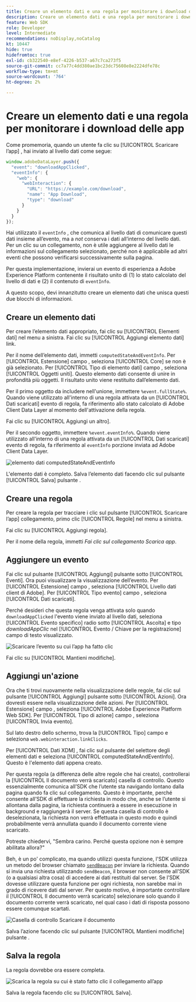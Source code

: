 ```yaml
---
title: Creare un elemento dati e una regola per monitorare i download delle app
description: Creare un elemento dati e una regola per monitorare i download delle app
feature: Web SDK
role: Developer
level: Intermediate
recommendations: noDisplay,noCatalog
kt: 10447
hide: true
hidefromtoc: true
exl-id: cb322540-e8ef-4226-b537-a67c7ca273f5
source-git-commit: cc7a77c4dd380ae1bc23dc75608e8e2224dfe78c
workflow-type: tm+mt
source-wordcount: '764'
ht-degree: 2%

---
```


# Creare un elemento dati e una regola per monitorare i download delle app

Come promemoria, quando un utente fa clic su [!UICONTROL Scaricare l’app] , hai inviato al livello dati come segue:

```js
window.adobeDataLayer.push({
  "event": "downloadAppClicked",
  "eventInfo": {
    "web": {
      "webInteraction": {
        "URL": "https://example.com/download",
        "name": "App Download",
        "type": "download"
      }
    }
  }
});
```

Hai utilizzato il `eventInfo` , che comunica al livello dati di comunicare questi dati insieme all’evento, ma a _not_ conserva i dati all’interno del livello dati. Per un clic su un collegamento, non è utile aggiungere al livello dati le informazioni sul collegamento selezionato, perché non è applicabile ad altri eventi che possono verificarsi successivamente sulla pagina.

Per questa implementazione, invierai un evento di esperienza a Adobe Experience Platform contenente il risultato unito di (1) lo stato calcolato del livello di dati e (2) il contenuto di `eventInfo`.

A questo scopo, devi innanzitutto creare un elemento dati che unisca questi due blocchi di informazioni.

## Creare un elemento dati

Per creare l’elemento dati appropriato, fai clic su [!UICONTROL Elementi dati] nel menu a sinistra. Fai clic su [!UICONTROL Aggiungi elemento dati] link.

Per il nome dell’elemento dati, immetti `computedStateAndEventInfo`. Per [!UICONTROL Estensione] campo , seleziona [!UICONTROL Core] se non è già selezionato. Per [!UICONTROL Tipo di elemento dati] campo , seleziona [!UICONTROL Oggetti uniti]. Questo elemento dati consente di unire in profondità più oggetti. Il risultato unito viene restituito dall’elemento dati.

Per il primo oggetto da includere nell&#39;unione, immettere `%event.fullState%`. Quando viene utilizzato all&#39;interno di una regola attivata da un [!UICONTROL Dati scaricati] evento di regola, fa riferimento allo stato calcolato di Adobe Client Data Layer al momento dell&#39;attivazione della regola.

Fai clic su [!UICONTROL Aggiungi un altro].

Per il secondo oggetto, immettere `%event.eventInfo%`. Quando viene utilizzato all&#39;interno di una regola attivata da un [!UICONTROL Dati scaricati] evento di regola, fa riferimento al `eventInfo` porzione inviata ad Adobe Client Data Layer.

![elemento dati computedStateAndEventInfo](../../../assets/implementation-strategy/computed-state-and-event-info-data-element.png)

L&#39;elemento dati è completo. Salva l’elemento dati facendo clic sul pulsante [!UICONTROL Salva] pulsante .

## Creare una regola

Per creare la regola per tracciare i clic sul pulsante [!UICONTROL Scaricare l’app] collegamento, primo clic [!UICONTROL Regole] nel menu a sinistra.

Fai clic su [!UICONTROL Aggiungi regola].

Per il nome della regola, immetti _Fai clic sul collegamento Scarica app_.

## Aggiungere un evento

Fai clic sul pulsante [!UICONTROL Aggiungi] pulsante sotto [!UICONTROL Eventi]. Ora puoi visualizzare la visualizzazione dell’evento. Per [!UICONTROL Estensione] campo , seleziona [!UICONTROL Livello dati client di Adobe]. Per [!UICONTROL Tipo evento] campo , seleziona [!UICONTROL Dati scaricati].

Perché desideri che questa regola venga attivata solo quando `downloadAppClicked` l&#39;evento viene inviato al livello dati, seleziona [!UICONTROL Evento specifico] radio sotto [!UICONTROL Ascolta] e tipo _downloadAppClic_ nel [!UICONTROL Evento / Chiave per la registrazione]  campo di testo visualizzato.

![Scaricare l’evento su cui l’app ha fatto clic](../../../assets/implementation-strategy/download-app-clicked-event.png)

Fai clic su [!UICONTROL Mantieni modifiche].

## Aggiungi un&#39;azione

Ora che ti trovi nuovamente nella visualizzazione delle regole, fai clic sul pulsante [!UICONTROL Aggiungi] pulsante sotto [!UICONTROL Azioni]. Ora dovresti essere nella visualizzazione delle azioni. Per [!UICONTROL Estensione] campo , seleziona [!UICONTROL Adobe Experience Platform Web SDK]. Per [!UICONTROL Tipo di azione] campo , seleziona [!UICONTROL Invia evento].

Sul lato destro dello schermo, trova la [!UICONTROL Tipo] campo e seleziona `web.webinteraction.linkClicks`.

Per [!UICONTROL Dati XDM] , fai clic sul pulsante del selettore degli elementi dati e seleziona [!UICONTROL computedStateAndEventInfo]. Questo è l&#39;elemento dati appena creato.

Per questa regola (a differenza delle altre regole che hai creato), controllerai la [!UICONTROL Il documento verrà scaricato] casella di controllo. Questo essenzialmente comunica all’SDK che l’utente sta navigando lontano dalla pagina quando fa clic sul collegamento. Questo è importante, perché consente all’SDK di effettuare la richiesta in modo che, anche se l’utente si allontana dalla pagina, la richiesta continuerà a essere in esecuzione in background e raggiungerà il server. Se questa casella di controllo è deselezionata, la richiesta non verrà effettuata in questo modo e quindi probabilmente verrà annullata quando il documento corrente viene scaricato.

Potreste chiedervi, &quot;Sembra carino. Perché questa opzione non è sempre abilitata allora?&quot;

Beh, è un po&#39; complicato, ma quando utilizzi questa funzione, l&#39;SDK utilizza un metodo del browser chiamato [`sendBeacon`](https://developer.mozilla.org/en-US/docs/Web/API/Navigator/sendBeacon) per inviare la richiesta. Quando si invia una richiesta utilizzando `sendBeacon`, il browser non consente all&#39;SDK (o a qualsiasi altra cosa) di accedere ai dati restituiti dal server. Se l’SDK dovesse utilizzare questa funzione per ogni richiesta, non sarebbe mai in grado di ricevere dati dal server. Per questo motivo, è importante controllare il [!UICONTROL Il documento verrà scaricato] selezionare solo quando il documento corrente verrà scaricato, nel qual caso i dati di risposta possono essere comunque scartati.

![Casella di controllo Scaricare il documento](../../../assets/implementation-strategy/document-will-unload.png)

Salva l’azione facendo clic sul pulsante [!UICONTROL Mantieni modifiche] pulsante .

## Salva la regola

La regola dovrebbe ora essere completa.

![Scarica la regola su cui è stato fatto clic il collegamento all’app](../../../assets/implementation-strategy/download-app-link-clicked-rule.png)

Salva la regola facendo clic su [!UICONTROL Salva].

